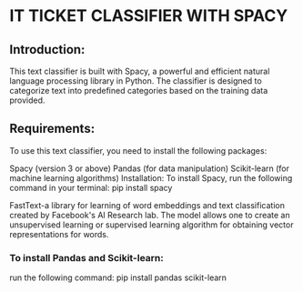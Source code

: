 # IT TICKET CLASSIFIER WITH SPACY
## Introduction: 
This text classifier is built with Spacy, a powerful and efficient natural language processing library in Python. The classifier is designed to categorize text into predefined categories based on the training data provided.

## Requirements: 
To use this text classifier, you need to install the following packages:

Spacy (version 3 or above) Pandas (for data manipulation) Scikit-learn (for machine learning algorithms) Installation: To install Spacy, run the following command in your terminal: pip install spacy

FastText-a library for learning of word embeddings and text classification created by Facebook's AI Research lab. The model allows one to create an unsupervised learning or supervised learning algorithm for obtaining vector representations for words.

### To install Pandas and Scikit-learn:
 run the following command: pip install pandas scikit-learn